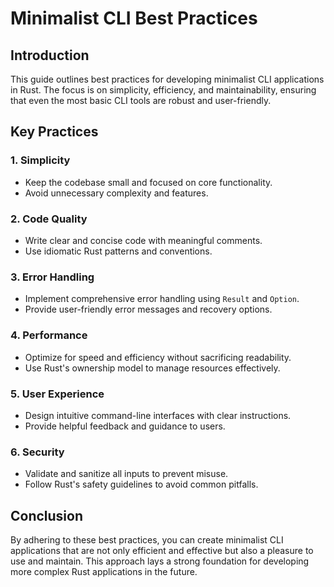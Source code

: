 # Minimalist CLI Best Practices

## Introduction

This guide outlines best practices for developing minimalist CLI applications in Rust. The focus is on simplicity, efficiency, and maintainability, ensuring that even the most basic CLI tools are robust and user-friendly.

## Key Practices

### 1. Simplicity
- Keep the codebase small and focused on core functionality.
- Avoid unnecessary complexity and features.

### 2. Code Quality
- Write clear and concise code with meaningful comments.
- Use idiomatic Rust patterns and conventions.

### 3. Error Handling
- Implement comprehensive error handling using `Result` and `Option`.
- Provide user-friendly error messages and recovery options.

### 4. Performance
- Optimize for speed and efficiency without sacrificing readability.
- Use Rust's ownership model to manage resources effectively.

### 5. User Experience
- Design intuitive command-line interfaces with clear instructions.
- Provide helpful feedback and guidance to users.

### 6. Security
- Validate and sanitize all inputs to prevent misuse.
- Follow Rust's safety guidelines to avoid common pitfalls.

## Conclusion

By adhering to these best practices, you can create minimalist CLI applications that are not only efficient and effective but also a pleasure to use and maintain. This approach lays a strong foundation for developing more complex Rust applications in the future.
